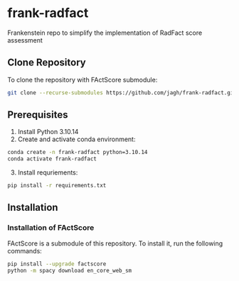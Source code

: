 # frank-radfact
Frankenstein repo to simplify the implementation of RadFact score assessment


## Clone Repository

To clone the repository with FActScore submodule:

```bash
git clone --recurse-submodules https://github.com/jagh/frank-radfact.git
```


## Prerequisites
1. Install Python 3.10.14
2. Create and activate conda environment:
```bash
conda create -n frank-radfact python=3.10.14
conda activate frank-radfact
```
3. Install requriements:
```bash
pip install -r requirements.txt
```



## Installation

### Installation of FActScore

FActScore is a submodule of this repository. To install it, run the following commands:

```bash
pip install --upgrade factscore
python -m spacy download en_core_web_sm
```